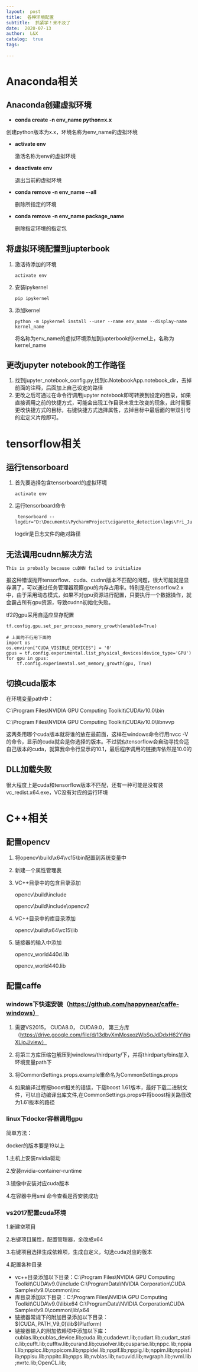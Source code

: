 ```yaml
---
layout:  post
title:  各种环境配置
subtitle:  抓紧学！来不及了
date:  2020-07-13
author:  L&X
catalog:  true
tags:
    
---
```


# Anaconda相关

## Anaconda创建虚拟环境

* **conda create -n env_name python=x.x**

创建python版本为x.x，环境名称为env_name的虚拟环境

* **activate env**

  激活名称为env的虚拟环境

* **deactivate env**

  退出当前的虚拟环境

* **conda remove -n env_name --all**

  删除所指定的环境

* **conda remove -n env_name package_name**

  删除指定环境的指定包

## 将虚拟环境配置到jupterbook

1. 激活待添加的环境

   ```
   activate env
   ```

2. 安装ipykernel

   ```
   pip ipykernel
   ```

3. 添加kernel

   ```
   python -m ipykernel install --user --name env_name --display-name kernel_name
   ```

   将名称为env_name的虚拟环境添加到jupterbook的kernel上，名称为kernel_name

## 更改jupyter notebook的工作路径

1. 找到jupyter_notebook_config.py,找到c.NotebookApp.notebook_dir，去掉前面的注释，后面加上自己设定的路径
2. 更改之后可通过在命令行调用jupyter notebook即可转换到设定的目录，如果直接调用之前的快捷方式，可能会出现工作目录未发生改变的现象，此时需要更改快捷方式的目标，右键快捷方式选择属性，去掉目标中最后面的带双引号的宏定义片段即可。

# tensorflow相关

## 运行tensorboard

1. 首先要选择包含tensorboard的虚拟环境

   ```
   activate env
   ```

2. 运行tensorboard命令

   ```
    tensorboard --logdir="D:\Documents\PycharmProject\cigarette_detection\logs\Fri_Jul_10_20_21_44_2020"
   ```

   logdir是日志文件的绝对路径

## 无法调用cudnn解决方法

```
This is probably because cuDNN failed to initialize
```

报这种错误抛开tensorflow、cuda、cudnn版本不匹配的问题，很大可能就是显存满了，可以通过任务管理器观察gpu的内存占用率。特别是在tensorflow2.x中，由于采用动态模式，如果不对gpu资源进行配置，只要执行一个数据操作，就会霸占所有gpu资源，导致cudnn初始化失败。

tf2的gpu采用自适应显存配置

```
tf.config.gpu.set_per_process_memory_growth(enabled=True)
```

```
# 上面的不行用下面的
import os
os.environ["CUDA_VISIBLE_DEVICES"] = '0'
gpus = tf.config.experimental.list_physical_devices(device_type='GPU')
for gpu in gpus:
    tf.config.experimental.set_memory_growth(gpu, True)
```

## 切换cuda版本

在环境变量path中：

C:\Program Files\NVIDIA GPU Computing Toolkit\CUDA\v10.0\bin

C:\Program Files\NVIDIA GPU Computing Toolkit\CUDA\v10.0\libnvvp

这两条用哪个cuda版本就将谁的放在最前面，这样在windows命令行用nvcc -V的命令，显示的cuda就会是你选择的版本。不过貌似tensorflow会自动寻找合适自己版本的cuda，就算我命令行显示的10.1，最后程序调用的链接库依然是10.0的

## DLL加载失败

很大程度上是cuda和tensorflow版本不匹配，还有一种可能是没有装vc_redist.x64.exe，VC没有对应的运行环境

# C++相关

## 配置opencv

1. 将opencv\build\x64\vc15\bin配置到系统变量中

2. 新建一个属性管理表

3. VC++目录中的包含目录添加

   opencv\build\include

   opencv\build\include\opencv2

4. VC++目录中的库目录添加

   opencv\build\x64\vc15\lib

5. 链接器的输入中添加

   opencv_world440d.lib

   opencv_world440.lib

## 配置caffe

### windows下快速安装（https://github.com/happynear/caffe-windows）

1. 需要VS2015， CUDA8.0， CUDA9.0， 第三方库（https://drive.google.com/file/d/13dbvXmMosxozWbSgJdDdxH62YWqXLjoJ/view）

2. 将第三方库压缩包解压到windlows/thirdparty/下，并将thirdparty/bins加入环境变量path下

3. 将CommonSettings.props.example重命名为CommonSettings.props

4. 如果编译过程报boost相关的错误，下载boost 1.61版本，最好下载二进制文件，可以自动编译出库文件,在CommonSettings.props中将boost相关路径改为1.61版本的路径

### linux下docker容器调用gpu

简单方法：

docker的版本要是19以上

1.主机上安装nvidia驱动

2.安装nvidia-container-runtime

3.镜像中安装对应cuda版本

4.在容器中用smi 命令查看是否安装成功

### vs2017配置cuda环境

1.新建空项目

2.右键项目属性，配置管理器，全改成x64

3.右键项目选择生成依赖项，生成自定义，勾选cuda对应的版本

4.配置各种目录

* vc++目录添加以下目录：C:\Program Files\NVIDIA GPU Computing Toolkit\CUDA\v9.0\include
  C:\ProgramData\NVIDIA Corporation\CUDA Samples\v9.0\common\inc
* 库目录添加以下目录：C:\Program Files\NVIDIA GPU Computing Toolkit\CUDA\v9.0\lib\x64
  C:\ProgramData\NVIDIA Corporation\CUDA Samples\v9.0\common\lib\x64
* 链接器常规下的附加目录添加以下目录：$(CUDA_PATH_V9_0)\lib\$(Platform)
* 链接器输入的附加依赖项中添加以下库：cublas.lib;cublas_device.lib;cuda.lib;cudadevrt.lib;cudart.lib;cudart_static.lib;cufft.lib;cufftw.lib;curand.lib;cusolver.lib;cusparse.lib;nppc.lib;nppial.lib;nppicc.lib;nppicom.lib;nppidei.lib;nppif.lib;nppig.lib;nppim.lib;nppist.lib;nppisu.lib;nppitc.lib;npps.lib;nvblas.lib;nvcuvid.lib;nvgraph.lib;nvml.lib;nvrtc.lib;OpenCL.lib;

   

